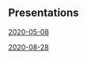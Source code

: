 ## Presentations

[2020-05-08](html/group-presentation-2020-05-08.html)

[2020-08-28](html/group-presentation-2020-08-28.html)
